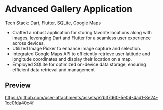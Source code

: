 # Advanced Gallery Application

Tech Stack: Dart, Flutter, SQLite, Google Maps
- Crafted a robust application for storing favorite locations along with images, leveraging Dart and Flutter for a seamless user experience across devices.
- Utilized Image Picker to enhance image capture and selection.
- Integrated Google Maps API to efficiently retrieve user latitude and longitude coordinates and display their location on a map.
- Employed SQLite for optimized on-device data storage, ensuring efficient data retrieval and management
## Preview
https://github.com/user-attachments/assets/e2b37d60-5e04-4ad1-8e24-1cc0fda40c4f
